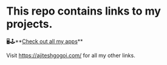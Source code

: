 # This repo contains links to my projects.

🖥️🕹️**[Check out all my apps](https://apps.ajiteshgogoi.com/)**

Visit https://ajiteshgogoi.com/ for all my other links.